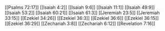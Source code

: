[[Psalms 72:17]]
[[Isaiah 4:2]]
[[Isaiah 9:6]]
[[Isaiah 11:1]]
[[Isaiah 49:9]]
[[Isaiah 53:2]]
[[Isaiah 60:21]]
[[Isaiah 61:3]]
[[Jeremiah 23:5]]
[[Jeremiah 33:15]]
[[Ezekiel 34:26]]
[[Ezekiel 36:3]]
[[Ezekiel 36:6]]
[[Ezekiel 36:15]]
[[Ezekiel 36:29]]
[[Zechariah 3:8]]
[[Zechariah 6:12]]
[[Revelation 7:16]]
